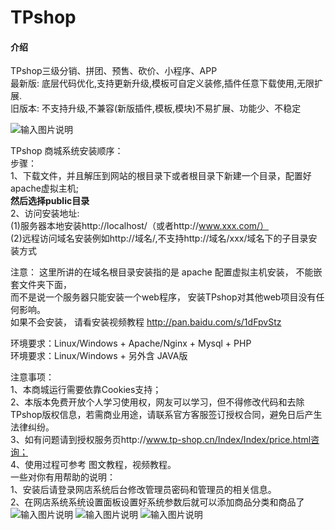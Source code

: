 # TPshop

#### 介绍<br/>
TPshop三级分销、拼团、预售、砍价、小程序、APP<br/>
最新版: 底层代码优化,支持更新升级,模板可自定义装修,插件任意下载使用,无限扩展. <br/>
旧版本: 不支持升级,不兼容(新版插件,模板,模块)不易扩展、功能少、不稳定<br/>

![输入图片说明](https://images.gitee.com/uploads/images/2021/0215/224257_254b8e42_2049869.png "QQ浏览器截图20210215224100.png")<br/>

TPshop 商城系统安装顺序：<br/>
步骤：<br/>
1、下载文件，并且解压到网站的根目录下或者根目录下新建一个目录，配置好apache虚拟主机;<br/>
 **然后选择public目录** <br/>
2、访问安装地址:<br/>
(1)服务器本地安装http://localhost/（或者http://www.xxx.com/） <br/>
(2)远程访问域名安装例如http://域名/,不支持http://域名/xxx/域名下的子目录安装方式<br/>

注意： 这里所讲的在域名根目录安装指的是 apache 配置虚拟主机安装， 不能嵌套文件夹下面，<br/>
而不是说一个服务器只能安装一个web程序， 安装TPshop对其他web项目没有任何影响。<br/>
如果不会安装， 请看安装视频教程 http://pan.baidu.com/s/1dFpvStz <br/>

环境要求：Linux/Windows + Apache/Nginx + Mysql + PHP<br/>
环境要求：Linux/Windows + 另外含 JAVA版<br/>

注意事项：<br/>
1、本商城运行需要依靠Cookies支持；<br/>
2、本版本免费开放个人学习使用权，网友可以学习，但不得修改代码和去除TPshop版权信息，若需商业用途，请联系官方客服签订授权合同，避免日后产生法律纠纷。<br/>
3、如有问题请到授权服务页http://www.tp-shop.cn/Index/Index/price.html咨询；<br/>
4、使用过程可参考 图文教程，视频教程。<br/>
一些对你有用帮助的说明：<br/>
1、安装后请登录网店系统后台修改管理员密码和管理员的相关信息。 <br/>
2、在网店系统系统设置面板设置好系统参数后就可以添加商品分类和商品了<br/>
![输入图片说明](https://images.gitee.com/uploads/images/2021/0215/225311_3c5e68e8_2049869.png "QQ浏览器截图20210215225232.png")
![输入图片说明](https://images.gitee.com/uploads/images/2021/0215/225322_02c7ca2c_2049869.png "QQ浏览器截图20210215225249.png")
![输入图片说明](https://images.gitee.com/uploads/images/2021/0215/225411_c4a5a2f9_2049869.png "QQ浏览器截图20210215225140.png")
